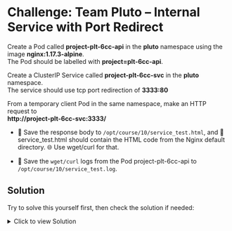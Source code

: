 # Challenge: Team Pluto – Internal Service with Port Redirect

Create a Pod called **project-plt-6cc-api** in the **pluto** namespace using the image **nginx:1.17.3-alpine**.  
The Pod should be labelled with **project=plt-6cc-api**.

Create a ClusterIP Service called **project-plt-6cc-svc** in the **pluto** namespace.  
The service should use tcp port redirection of **3333:80**

From a temporary client Pod in the same namespace, make an HTTP request to  
**http://project-plt-6cc-svc:3333/**

- 💾 Save the response body to `/opt/course/10/service_test.html`, and 📄 service_test.html should contain the HTML code from the Nginx default directory. 🌐 Use wget/curl for that.
  
- 💾 Save the `wget/curl` logs from the Pod project-plt-6cc-api to `/opt/course/10/service_test.log`.


## **Solution**

Try to solve this yourself first, then check the solution if needed:

<details>
<summary>Click to view Solution</summary>

 1) **Pod with label project=plt-6cc-api**
```bash
kubectl -n pluto run project-plt-6cc-api \
  --image=nginx:1.17.3-alpine \
  --labels=project=plt-6cc-api \
  --restart=Never
```


 2) **ClusterIP Service: port 3333 -> targetPort 80/TCP**
```bash
kubectl -n pluto expose pod project-plt-6cc-api \
  --name=project-plt-6cc-svc \
  --type=ClusterIP \
  --port=3333 \
  --target-port=80 \
  --protocol=TCP
```

3) **Using Curl with tempory pod**

```bash
kubectl -n pluto run tmp --image=nginx -it --rm --restart=Never -- \
  curl -s -m5 project-plt-6cc-svc:3333 | head -n25 > /opt/course/10/service_test.html
```

4) **Using With wget**
- Run a temporary client Pod and directly fetch the Service:
  ```bash
  kubectl -n pluto run svc-tester --image=busybox:1.36 --restart=Never --command -- sh -c "sleep 3600"
  ```
  ```bash
  kubectl -n pluto exec svc-tester -- sh -c "wget -qO- http://project-plt-6cc-svc:3333/" \
  > /opt/course/10/service_test.html 
  ```
5) **Save backend pod logs to host**
```bash
kubectl -n pluto logs project-plt-6cc-api > /opt/course/10/service_test.log
```

</details>
